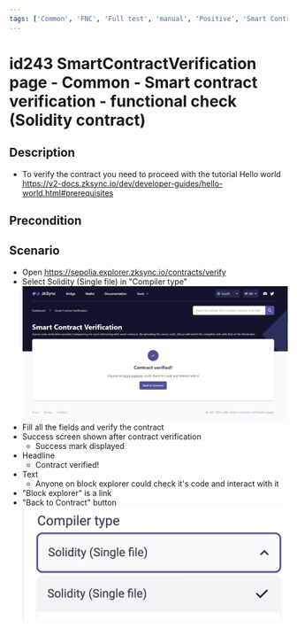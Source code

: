 ```yaml
---
tags: ['Common', 'FNC', 'Full test', 'manual', 'Positive', 'Smart Contract Verification page', 'Smoke test', 'Solidity', 'Active']
---
```


# id243 SmartContractVerification page - Common - Smart contract verification - functional check (Solidity contract)

## Description
  - To verify the contract you need to proceed with the tutorial Hello world https://v2-docs.zksync.io/dev/developer-guides/hello-world.html#prerequisites

## Precondition


## Scenario
- Open https://sepolia.explorer.zksync.io/contracts/verify
- Select Solidity (Single file) in "Compiler type"
  ![Screenshot](../../../../static/img/Common/SmartContractVerification/id243_2.png)
- Fill all the fields and verify the contract
- Success screen shown after contract verification
    - Success mark displayed
- Headline
    - Contract verified!
- Text
    - Anyone on block explorer could check it's code and interact with it
- "Block explorer" is a link
- "Back to Contract" button
  ![Screenshot](../../../../static/img/Common/SmartContractVerification/id243_1.png)